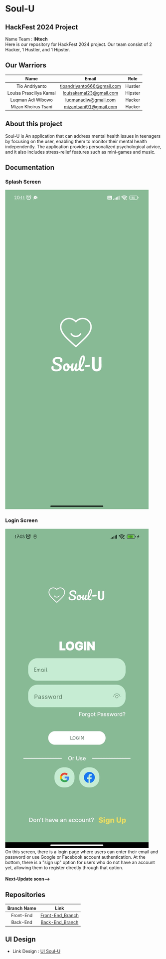 # Soul-U

## HackFest 2024 Project

Name Team : <b>INtech</b> <br>
Here is our repository for HackFest 2024 project. Our team consist of 2 Hacker, 1 Hustler, and 1 Hipster.

## Our Warriors

|              Name              |          Email             |    Role   |                                                      
| :----------------------------: | :------------------------: | :-------: | 
|         Tio Andriyanto         | tioandriyanto666@gmail.com |  Hustler  |           
|    Louisa Prascillya Kamal     |   louisakamal23@gmail.com  |  Hipster  |                                     
|        Luqman Adi Wibowo       |     luqmanadiw@gmail.com   |   Hacker  |    
|       Mizan Khoirus Tsani      |    mizantsani91@gmail.com  |   Hacker  |      

## About this project

Soul-U is An application that can address mental health issues in teenagers by focusing on the user, enabling them to monitor their mental health independently. The application provides personalized psychological advice, and it also includes stress-relief features such as mini-games and music.

## Documentation

### Splash Screen
![Soul-U](https://github.com/luqmanadi/Soul-U/blob/main/Front-End/Asset/SplashScreen%20SS.jpg)

### Login Screen
![Soul-U](https://github.com/luqmanadi/Soul-U/blob/main/Front-End/Asset/Login%20Screen%20SS.jpg) <br>
On this screen, there is a login page where users can enter their email and password or use Google or Facebook account authentication. At the bottom, there is a "sign up" option for users who do not have an account yet, allowing them to register directly through that option.

#### Next-Update soon-->

## Repositories

|    Branch Name     |                                         Link                                |
| :----------------: | :--------------------------------------------------------------------------:|
|     Front-End      | [Front-End_Branch](https://github.com/luqmanadi/Soul-U/tree/main/Front-End) |
|      Back-End      |  [Back-End_Branch](https://github.com/luqmanadi/Soul-U/tree/main/Back-End)  |


## UI Design

- Link Design : [UI Soul-U](https://www.figma.com/file/RvGhjMFnUZSKzTmaPZBbWk/Soul-U-App?type=design&node-id=0-1&mode=design&t=QJZTWkwhbPgFp3MW-0)

